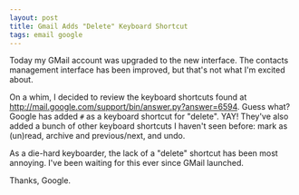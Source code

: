 ```yaml
---
layout: post
title: Gmail Adds "Delete" Keyboard Shortcut
tags: email google
---
```


Today my GMail account was upgraded to the new interface. The contacts
management interface has been improved, but that's not what I'm excited
about.

On a whim, I decided to review the keyboard shortcuts found at
http://mail.google.com/support/bin/answer.py?answer=6594. Guess what? Google
has added `#` as a keyboard shortcut for "delete". YAY! They've also added a
bunch of other keyboard shortcuts I haven't seen before: mark as (un)read,
archive and previous/next, and undo.

As a die-hard keyboarder, the lack of a "delete" shortcut has been most
annoying. I've been waiting for this ever since GMail launched.

Thanks, Google.
